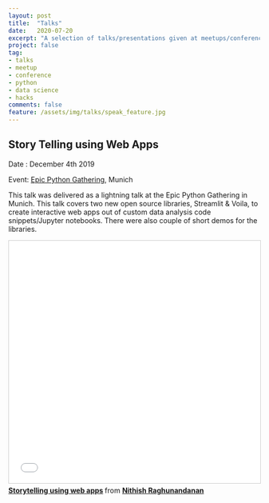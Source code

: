 ```yaml
---
layout: post
title:  "Talks"
date:   2020-07-20
excerpt: "A selection of talks/presentations given at meetups/conferences"
project: false
tag:
- talks 
- meetup
- conference
- python
- data science
- hacks
comments: false
feature: /assets/img/talks/speak_feature.jpg
---
```


Story Telling using Web Apps
-----
Date : December 4th 2019

Event: [Epic Python Gathering](https://www.meetup.com/PyMunich/events/266293061/), Munich

This talk was delivered as a lightning talk at the Epic Python Gathering in Munich. This talk covers two new open source libraries, Streamlit & Voila, to create interactive web apps out of custom data analysis code snippets/Jupyter notebooks. There were also couple of short demos for the libraries. 
<iframe src="//www.slideshare.net/slideshow/embed_code/key/2ILacbCEZpvMVh" width="595" height="485" frameborder="0" marginwidth="0" marginheight="0" scrolling="no" style="border:1px solid #CCC; border-width:1px; margin-bottom:5px; max-width: 100%;" allowfullscreen> </iframe> <div style="margin-bottom:5px"> <strong> <a href="//www.slideshare.net/nithishrw/storytelling-using-web-apps" title="Storytelling using web apps" target="_blank">Storytelling using web apps</a> </strong> from <strong><a href="https://www.slideshare.net/nithishrw" target="_blank">Nithish Raghunandanan</a></strong> </div>

